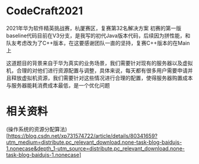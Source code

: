 # CodeCraft2021
2021年华为软件精英挑战赛，杭厦赛区，复赛第32名解决方案
初赛的第一版baseline代码目前在V3分支，是我写的初代Java版本代码，后续因为拼性能，和队友考虑改为了C++版本，在这要感谢团队一直的坚持，复赛C++版本的在Main上

这道题目的背景来自于华为真实的业务场景，我们需要针对现有的服务器以及虚拟机，合理的对他们进行资源配置与调整，具体来说，每天都有很多用户需要申请并且释放虚拟机资源，我们需要针对这些情况进行合理的配置，使得服务器购置成本与服务器能耗消费成本最低，是一个优化问题
# 相关资料
(操作系统的资源分配算法)[https://blog.csdn.net/xp731574722/article/details/80341659?utm_medium=distribute.pc_relevant_download.none-task-blog-baidujs-1.nonecase&depth_1-utm_source=distribute.pc_relevant_download.none-task-blog-baidujs-1.nonecase]
